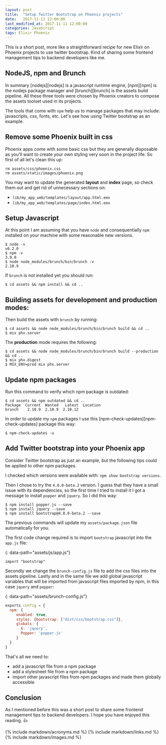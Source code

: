 ```yaml
---
layout: post
title:  "Setup Twitter Bootstrap on Phoenix projects"
date:   2017-11-11 12:00:00
last_modified_at: 2017-11-11 12:00:00
categories: JavaScript
tags: Elixir Phoenix
---
```


This is a short post, more like a straightforward recipe for new Elixir on Phoenix projects to use twitter bootstrap. Kind of sharing some frontend management tips to backend developers like me.

## NodeJS, npm and Brunch

In summary [nodejs][nodejs] is a javascript runtime engine, [npm][npm] is the nodejs package manager and [brunch][brunch] is the assets build pipeline. All these three tools were chosen by Phoenix creators to compose the assets toolset used in its projects.

The tools that come with `npm` help us to manage packages that may include: javascripts, css, fonts, etc. Let's see how using Twitter bootstrap as an example.

## Remove some Phoenix built in css

Phoenix apps come with some basic css but they are generally disposable as you'll want to create your own styling very soon in the project life. So first of all let's clean this up:

```shell
rm assets/css/phoenix.css
rm assets/static/images/phoenix.png
```

You may want to update the generated **layout** and **index** page, so check them out and get rid of unnecessary sections on:

- `lib/my_app_web/templates/layout/app.html.eex`
- `lib/my_app_web/templates/page/index.html.eex`

## Setup Javascript

At this point I am assuming that you have `node` and consequentially `npm` installed on your machine with some reasonable new versions.

```shell
$ node -v
v6.2.0
$ npm -v
3.9.0
$ node node_modules/brunch/bin/brunch -v
2.10.9
```

If `brunch` is not installed yet you should run:

```shell
$ cd assets && npm install && cd ..
```

## Building assets for development and production modes:

Then build the assets with `brunch` by running:

```shell
$ cd assets && node node_modules/brunch/bin/brunch build && cd ..
$ mix phx.server
```

The **production** mode requires the following:

```shell
$ cd assets && node node_modules/brunch/bin/brunch build --production && cd ..
$ mix phx.digest
$ MIX_ENV=prod mix phx.server
```

## Update npm packages

Run this command to verify which npm package is outdated:

```shell
$ cd assets && npm outdated && cd ..
Package  Current  Wanted   Latest  Location
brunch    2.10.9  2.10.9  2.10.12
```

In order to update my `npm` packages I use this [npm-check-updates][npm-check-updates] package this way:

```shell
$ npm-check-updates -u
```

## Add Twitter bootstrap into your Phoenix app

Consider Twitter bootstrap as just an example, but the following tips could be applied to other npm packages.

I checked which versions were available with: `npm show bootstrap versions`.

Then I chose to try the `4.0.0-beta.2` version. I guess that they have a small issue with its dependencies, so the first time I tried to install it I got a message to install `popper` and `jquery`. So I did this way:

```shell
$ npm install popper.js --save
$ npm install jquery --save
$ npm install bootstrap@4.0.0-beta.2 --save
```

The previous commands will update my `assets/package.json` file automatically for you.

The first code change required is to import `bootstrap` javascript into the `app.js` file:

{: data-path="assets/js/app.js"}
```shell
import "bootstrap"
```

Secondly we change the `brunch-config.js` file to add the css files into the assets pipeline. Lastly and in the same file we add global javascript variables that will be imported from javascript files imported by npm, in this case `jquery` and `popper`:

{: data-path="assets/brunch-config.js"}
```javascript
exports.config = {
  npm: {
     enabled: true,
     styles: {bootstrap: ["dist/css/bootstrap.css"]},
     globals: {
       $: 'jquery',
       Popper: 'popper.js'
     }
  }
}
```

That's all we need to:
- add a javascript file from a npm package
- add a stylesheet file from a npm package
- import other javascript files from npm packages and made them globally accessible

## Conclusion

As I mentioned before this was a short post to share some frontend management tips to backend developers. I hope you have enjoyed this reading. 👍

{% include markdown/acronyms.md %}
{% include markdown/links.md %}
{% include markdown/images.md %}
